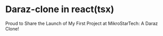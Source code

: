 # Daraz-clone in react(tsx)
Proud to Share the Launch of My First Project at MikroStarTech: A Daraz Clone!
